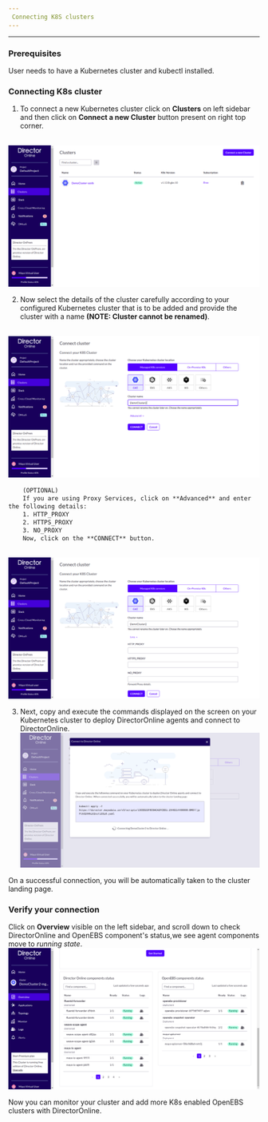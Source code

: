 ```yaml
---
 Connecting K8S clusters
---
```


------


### Prerequisites

User needs to have a Kubernetes cluster and kubectl installed. 

### Connecting K8s cluster

1.  To connect a new Kubernetes cluster click on **Clusters** on left sidebar and then click on <b>Connect a new Cluster</b> button present on right top corner.
</br>
  <img src="/docs/assets/product/CreateCluster.png"  style="width:550px" >
       

2.  Now select the details of the cluster carefully according to your configured Kubernetes cluster          that is to be added and provide the cluster with a name **(NOTE: Cluster cannot be renamed)**.
</br>
  <img src="/docs/assets/product/ClusterConnect.png"  style="width:600px" >   
  
        (OPTIONAL)
        If you are using Proxy Services, click on **Advanced** and enter the following details:
        1. HTTP_PROXY 
        2. HTTPS_PROXY
        3. NO_PROXY 
        Now, click on the **CONNECT** button.
</br>
  <img src="/docs/assets/product/Connect2.png"  style="width:600px">

3. Next, copy and execute the commands displayed on the screen on your Kubernetes cluster to deploy          DirectorOnline agents and connect to DirectorOnline.</br>
       <img src="/docs/assets/product/Connection.png"  style="width:600px">
   
  On a successful connection, you will be automatically taken to the cluster landing page.

### Verify your connection

Click on **Overview** visible on the left sidebar, and scroll down to check  DirectorOnline and OpenEBS component's status,we see agent components move to *running state*.</br>
<img src="/docs/assets/product/verify_setup.png"  style="width:600px">


Now you can monitor your cluster and add more K8s enabled OpenEBS clusters with DirectorOnline.

